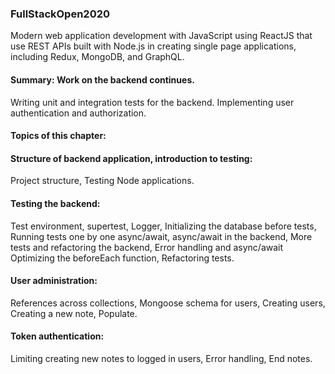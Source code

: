 ### FullStackOpen2020

Modern web application development with JavaScript using ReactJS that use REST APIs built with Node.js in 
creating single page applications, including Redux, MongoDB, and GraphQL.

#### Summary: Work on the backend continues. 
Writing unit and integration tests for the backend. Implementing user authentication and authorization.

#### Topics of this chapter:

#### Structure of backend application, introduction to testing:
Project structure, Testing Node applications.

#### Testing the backend:
Test environment, supertest, Logger, Initializing the database before tests, Running tests one by one
async/await, async/await in the backend, More tests and refactoring the backend, Error handling and async/await
Optimizing the beforeEach function, Refactoring tests.

#### User administration:
References across collections, Mongoose schema for users, Creating users, Creating a new note, Populate.

#### Token authentication:
Limiting creating new notes to logged in users, Error handling, End notes.

